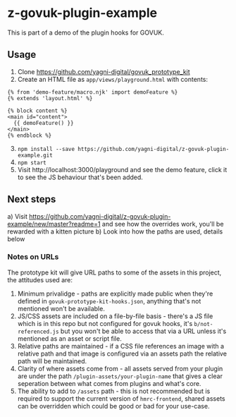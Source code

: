 # z-govuk-plugin-example

This is part of a demo of the plugin hooks for GOVUK.  

## Usage

1. Clone https://github.com/yagni-digital/govuk_prototype_kit
2. Create an HTML file as `app/views/playground.html` with contents:
```nunjucks
{% from 'demo-feature/macro.njk' import demoFeature %}
{% extends 'layout.html' %}

{% block content %}
<main id="content">
  {{ demoFeature() }}
</main>
{% endblock %}

```
3. `npm install --save https://github.com/yagni-digital/z-govuk-plugin-example.git`
4. `npm start`
5. Visit http://localhost:3000/playground and see the demo feature, click it to see the JS behaviour that's been added.

## Next steps

a) Visit https://github.com/yagni-digital/z-govuk-plugin-example/new/master?readme=1 and see how the overrides work, you'll be rewarded with a kitten picture
b) Look into how the paths are used, details below

### Notes on URLs

The prototype kit will give URL paths to some of the assets in this project, the attitudes used are:

1. Minimum privalidge - paths are explicitly made public when they're defined in `govuk-prototype-kit-hooks.json`, anything that's not mentioned won't be available.
2. JS/CSS assets are included on a file-by-file basis - there's a JS file which is in this repo but not configured for govuk hooks, it's `b/not-referenced.js` but you won't be able to access that via a URL unless it's mentioned as an asset or script file.
3. Relative paths are maintained - if a CSS file references an image with a relative path and that image is configured via an assets path the relative path will be maintained.
4. Clarity of where assets come from - all assets served from your plugin are under the path `/plugin-assets/your-plugin-name` that gives a clear seperation between what comes from plugins and what's core.
5. The ability to add to `/assets` path - this is not recommended but is required to support the current version of `hmrc-frontend`, shared assets can be overridden which could be good or bad for your use-case.
